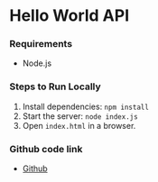 # Hello World API

### Requirements
- Node.js

### Steps to Run Locally
1. Install dependencies: `npm install`
2. Start the server: `node index.js`
3. Open `index.html` in a browser.

### Github code link
- [Github](https://github.com/pranilveer/hello-world-api)